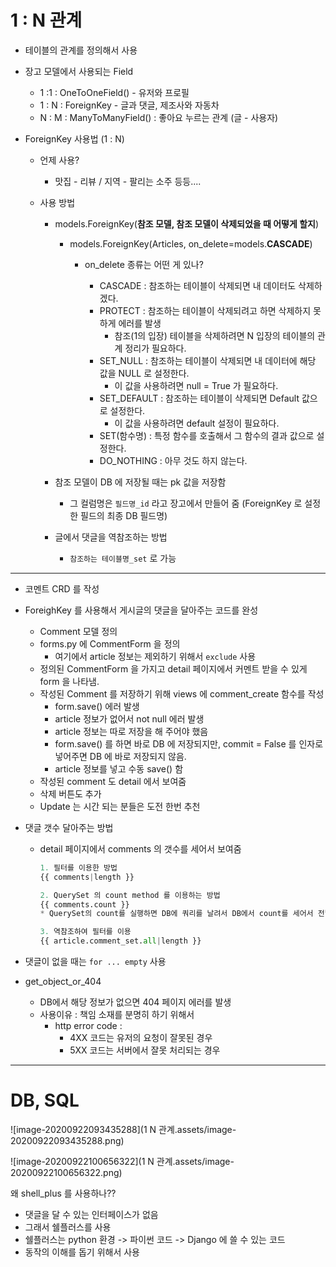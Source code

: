 # 1 : N 관계

- 테이블의 관계를 정의해서 사용



- 장고 모델에서 사용되는 Field
  - 1 :1 : OneToOneField() - 유저와 프로필
  - 1 : N : ForeignKey - 글과 댓글, 제조사와 자동차
  - N : M : ManyToManyField() : 좋아요 누르는 관계 (글 - 사용자)



- ForeignKey 사용법 (1 : N)

  - 언제 사용?

    - 맛집 - 리뷰 /  지역 - 팔리는 소주 등등....

  - 사용 방법

    - models.ForeignKey(**참조 모델, 참조 모델이 삭제되었을 때 어떻게 할지**)

      - models.ForeignKey(Articles, on_delete=models.**CASCADE**)

        - on_delete 종류는 어떤 게 있나?

          - CASCADE : 참조하는 테이블이 삭제되면 내 데이터도 삭제하겠다.
          - PROTECT : 참조하는 테이블이 삭제되려고 하면 삭제하지 못하게 에러를 발생
            - 참조(1의 입장) 테이블을 삭제하려면 N 입장의 테이블의 관계 정리가 필요하다.
          - SET_NULL : 참조하는 테이블이 삭제되면 내 데이터에 해당 값을 NULL 로 설정한다.
            - 이 값을 사용하려면 null = True 가 필요하다.
          - SET_DEFAULT : 참조하는 테이블이 삭제되면 Default 값으로 설정한다.
            - 이 값을 사용하려면 default 설정이 필요하다.
          - SET(함수명) : 특정 함수를 호출해서 그 함수의 결과 값으로 설정한다.
          - DO_NOTHING : 아무 것도 하지 않는다.

          

    - 참조 모델이 DB 에 저장될 때는 pk 값을 저장함

      - 그 컬럼명은 `필드명_id` 라고 장고에서 만들어 줌 (ForeignKey 로 설정한 필드의 최종 DB 필드명)

    - 글에서 댓글을 역참조하는 방법

      - `참조하는 테이블명_set` 로 가능



--------------------------------

- 코멘트 CRD 를 작성



- ForeighKey 를 사용해서 게시글의 댓글을 달아주는 코드를 완성
  - Comment 모델 정의
  - forms.py 에 CommentForm 을 정의
    - 여기에서 article 정보는 제외하기 위해서 `exclude` 사용
  - 정의된 CommentForm 을 가지고 detail 페이지에서 커멘트 받을 수 있게 form 을 나타냄.
  - 작성된 Comment 를 저장하기 위해 views 에 comment_create 함수를 작성
    - form.save() 에러 발생
    - article 정보가 없어서 not null 에러 발생
    - article 정보는 따로 저장을 해 주어야 했음
    - form.save() 를 하면 바로 DB 에 저장되지만, commit = False 를 인자로 넣어주면 DB 에 바로 저장되지 않음.
    - article 정보를 넣고 수동 save() 함
  - 작성된 comment 도 detail 에서 보여줌
  - 삭제 버튼도 추가
  - Update 는 시간 되는 분들은 도전 한번 추천



- 댓글 갯수 달아주는 방법

  - detail 페이지에서 comments 의 갯수를 세어서 보여줌

    ```python
    1. 필터를 이용한 방법
    {{ comments|length }}
    
    2. QuerySet 의 count method 를 이용하는 방법
    {{ comments.count }}
    * QuerySet의 count를 실행하면 DB에 쿼리를 날려서 DB에서 count를 세어서 전달해줌.
    
    3. 역참조하여 필터를 이용
    {{ article.comment_set.all|length }}
    ```

- 댓글이 없을 때는 `for ... empty` 사용



- get_object_or_404
  - DB에서 해당 정보가 없으면 404 페이지 에러를 발생
  - 사용이유 : 책임 소재를 분명히 하기 위해서
    - http error code :
      - 4XX 코드는 유저의 요청이 잘못된 경우
      - 5XX 코드는 서버에서 잘못 처리되는 경우



------------------------

# DB, SQL

![image-20200922093435288](1  N 관계.assets/image-20200922093435288.png)

![image-20200922100656322](1  N 관계.assets/image-20200922100656322.png)









왜  shell_plus 를 사용하나??

- 댓글을 달 수 있는 인터페이스가 없음
- 그래서 쉘플러스를 사용
- 쉘플러스는 python 환경 -> 파이썬 코드 -> Django 에 쓸 수 있는 코드
- 동작의 이해를 돕기 위해서 사용



